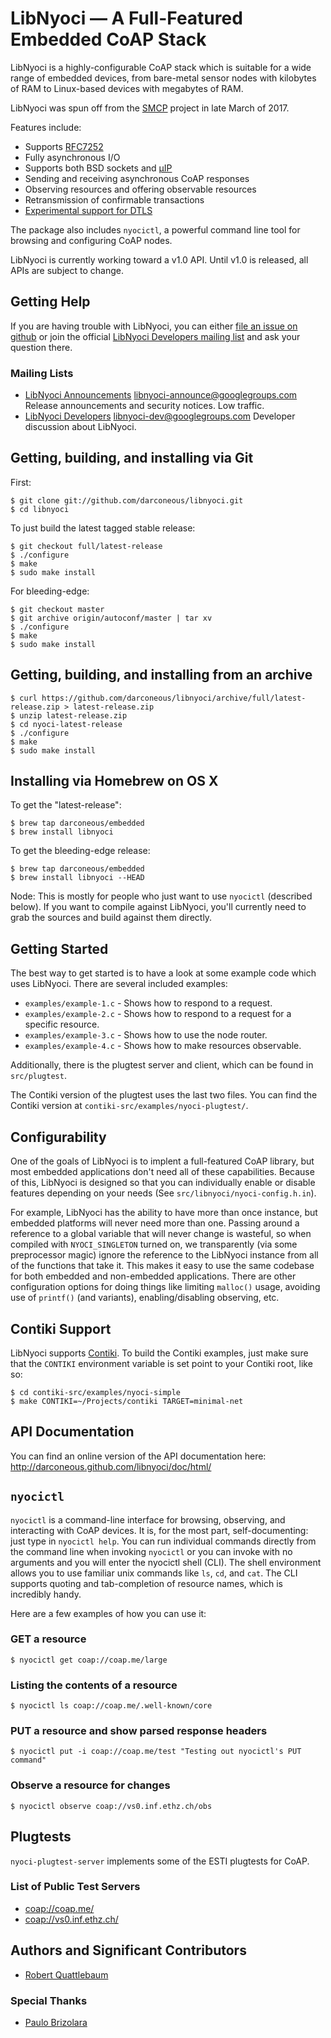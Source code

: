 LibNyoci — A Full-Featured Embedded CoAP Stack
==============================================

LibNyoci is a highly-configurable CoAP stack which is suitable for a wide
range of embedded devices, from bare-metal sensor nodes with kilobytes of RAM
to Linux-based devices with megabytes of RAM.

LibNyoci was spun off from the [SMCP][] project in late March of 2017.

Features include:

 * Supports [RFC7252][1]
 * Fully asynchronous I/O
 * Supports both BSD sockets and [µIP][2]
 * Sending and receiving asynchronous CoAP responses
 * Observing resources and offering observable resources
 * Retransmission of confirmable transactions
 * [Experimental support for DTLS](https://github.com/darconeous/libnyoci/issues/35)

The package also includes `nyocictl`, a powerful command line tool for browsing
and configuring CoAP nodes.

LibNyoci is currently working toward a v1.0 API. Until v1.0 is released, all APIs
are subject to change.

[SMCP]: https://github.com/darconeous/smcp
[1]: http://tools.ietf.org/html/7252
[2]: http://en.wikipedia.org/wiki/UIP_%28micro_IP%29
[3]: http://tools.ietf.org/html/rfc7390

## Getting Help ##

If you are having trouble with LibNyoci, you can either [file an issue on
github](https://github.com/darconeous/libnyoci/issues/new) or join the
official [LibNyoci Developers mailing list][libnyoci-dev] and ask your
question there.

### Mailing Lists ###

* [LibNyoci Announcements][libnyoci-announce] <libnyoci-announce@googlegroups.com>
  Release announcements and security notices. Low traffic.
* [LibNyoci Developers][libnyoci-dev] <libnyoci-dev@googlegroups.com>
  Developer discussion about LibNyoci.

[libnyoci-announce]: https://groups.google.com/group/libnyoci-announce
[libnyoci-dev]: https://groups.google.com/group/libnyoci-dev

## Getting, building, and installing via Git ##

First:

	$ git clone git://github.com/darconeous/libnyoci.git
	$ cd libnyoci

To just build the latest tagged stable release:

	$ git checkout full/latest-release
	$ ./configure
	$ make
	$ sudo make install

For bleeding-edge:

	$ git checkout master
	$ git archive origin/autoconf/master | tar xv
	$ ./configure
	$ make
	$ sudo make install

## Getting, building, and installing from an archive ##

	$ curl https://github.com/darconeous/libnyoci/archive/full/latest-release.zip > latest-release.zip
	$ unzip latest-release.zip
	$ cd nyoci-latest-release
	$ ./configure
	$ make
	$ sudo make install

## Installing via Homebrew on OS X ##

To get the "latest-release":

	$ brew tap darconeous/embedded
	$ brew install libnyoci

To get the bleeding-edge release:

	$ brew tap darconeous/embedded
	$ brew install libnyoci --HEAD

Node: This is mostly for people who just want to use `nyocictl` (described below).
If you want to compile against LibNyoci, you'll currently need to grab the sources
and build against them directly.

## Getting Started ##

The best way to get started is to have a look at some example code
which uses LibNyoci. There are several included examples:

* `examples/example-1.c` - Shows how to respond to a request.
* `examples/example-2.c` - Shows how to respond to a request for a specific resource.
* `examples/example-3.c` - Shows how to use the node router.
* `examples/example-4.c` - Shows how to make resources observable.

Additionally, there is the plugtest server and client, which can be found
in `src/plugtest`.

The Contiki version of the plugtest uses the last two files. You can find
the Contiki version at `contiki-src/examples/nyoci-plugtest/`.

## Configurability ##

One of the goals of LibNyoci is to implent a full-featured CoAP library, but
most embedded applications don't need all of these capabilities. Because of this,
LibNyoci is designed so that you can individually enable or disable features
depending on your needs (See `src/libnyoci/nyoci-config.h.in`).

For example, LibNyoci has the ability to have more than once instance, but embedded
platforms will never need more than one. Passing around a reference to a
global variable that will never change is wasteful, so when compiled with
`NYOCI_SINGLETON` turned on, we transparently (via some preprocessor magic) ignore
the reference to the LibNyoci instance from all of the functions that take it.
This makes it easy to use the same codebase for both embedded and non-embedded
applications. There are other configuration options for doing things like
limiting `malloc()` usage, avoiding use of `printf()` (and variants),
enabling/disabling observing, etc.

## Contiki Support ##

LibNyoci supports [Contiki](http://contiki-os.org/). To build the Contiki
examples, just make sure that the `CONTIKI` environment variable is set point
to your Contiki root, like so:

	$ cd contiki-src/examples/nyoci-simple
	$ make CONTIKI=~/Projects/contiki TARGET=minimal-net

## API Documentation ##

You can find an online version of the API documentation here:
<http://darconeous.github.com/libnyoci/doc/html/>

## `nyocictl` ##

`nyocictl` is a command-line interface for browsing, observing, and
interacting with CoAP devices. It is, for the most part, self-documenting:
just type in `nyocictl help`. You can run individual commands directly from
the command line when invoking `nyocictl` or you can invoke with no
arguments and you will enter the nyocictl shell (CLI). The shell environment
allows you to use familiar unix commands like `ls`, `cd`, and `cat`. The
CLI supports quoting and tab-completion of resource names, which is
incredibly handy.

Here are a few examples of how you can use it:

### GET a resource ###

	$ nyocictl get coap://coap.me/large

### Listing the contents of a resource ###

	$ nyocictl ls coap://coap.me/.well-known/core

### PUT a resource and show parsed response headers ###

	$ nyocictl put -i coap://coap.me/test "Testing out nyocictl's PUT command"

### Observe a resource for changes ###

	$ nyocictl observe coap://vs0.inf.ethz.ch/obs

## Plugtests ##

`nyoci-plugtest-server` implements some of the ESTI plugtests for CoAP.

### List of Public Test Servers ###

 * <coap://coap.me/>
 * <coap://vs0.inf.ethz.ch/>

## Authors and Significant Contributors ##

 * [Robert Quattlebaum](https://github.com/darconeous)

### Special Thanks ###

 * [Paulo Brizolara](https://github.com/paulobrizolara)
